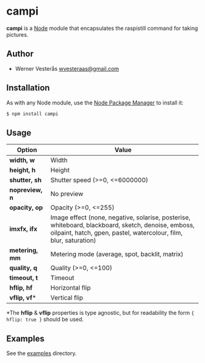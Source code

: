 campi
=====

**campi** is a [Node](http://nodejs.org/) module that encapsulates the raspistill command for taking pictures.

## Author
  - Werner Vesterås <wvesteraas@gmail.com>

## Installation
As with any Node module, use the [Node Package Manager](https://www.npmjs.com/) to install it:

```bash
$ npm install campi
```

## Usage

Option | Value
--- | ---
**width, w** | Width
**height, h** | Height
**shutter, sh** | Shutter speed (>=0, <=6000000)
**nopreview, n** | No preview
**opacity, op** | Opacity (>=0, <=255)
**imxfx, ifx** | Image effect (none, negative, solarise, posterise, whiteboard, blackboard, sketch, denoise, emboss, oilpaint, hatch, gpen, pastel, watercolour, film, blur, saturation)
**metering, mm** | Metering mode (average, spot, backlit, matrix)
**quality, q** | Quality (>=0, <=100)
**timeout, t** | Timeout
**hflip, hf** | Horizontal flip
**vflip, vf*** | Vertical flip

\*The **hflip** & **vflip** properties is type agnostic, but for readability the form `{ hflip: true }` should be used.

## Examples

See the [examples](https://github.com/vesteraas/campi/tree/master/examples) directory.
